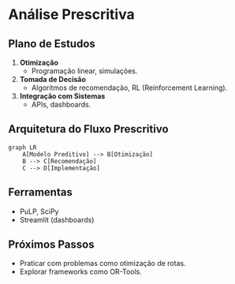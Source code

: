 # Análise Prescritiva

## Plano de Estudos
1. **Otimização**
   - Programação linear, simulações.
2. **Tomada de Decisão**
   - Algoritmos de recomendação, RL (Reinforcement Learning).
3. **Integração com Sistemas**
   - APIs, dashboards.

## Arquitetura do Fluxo Prescritivo
```mermaid
graph LR
    A[Modelo Preditivo] --> B[Otimização]
    B --> C[Recomendação]
    C --> D[Implementação]
```

## Ferramentas
- PuLP, SciPy
- Streamlit (dashboards)

## Próximos Passos
- Praticar com problemas como otimização de rotas.
- Explorar frameworks como OR-Tools.